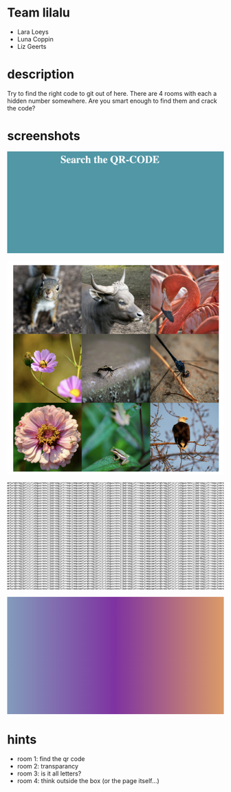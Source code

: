  # Team lilalu

- Lara Loeys 
- Luna Coppin 
- Liz Geerts

# description

Try to find the right code to git out of here. There are 4 rooms with each a hidden number somewhere. Are you smart enough to find them and crack the code?

# screenshots

![alt text](image.png)

![alt text](image-1.png)

![alt text](image-2.png)

![alt text](image-3.png)

# hints

- room 1: find the qr code
- room 2: transparancy
- room 3: is it all letters?
- room 4: think outside the box (or the page itself...)